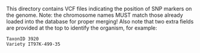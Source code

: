 This directory contains VCF files indicating the position of SNP markers on the genome.
Note: the chromosome names MUST match those already loaded into the database for proper merging!
Also note that two extra fields are provided at the top to identify the organism, for example:
```
TaxonID	3920
Variety	IT97K-499-35
```
